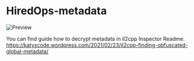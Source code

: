 # HiredOps-metadata
![Preview](https://github.com/Japrajah/HiredOps-SDK/blob/master/assest/preview.gif)

You can find guide how to decrypt metadata in
il2cpp Inspector Readme. https://katyscode.wordpress.com/2021/02/23/il2cpp-finding-obfuscated-global-metadata/
